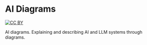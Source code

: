 # AI Diagrams

[![CC BY][cc-by-shield]][cc-by]

AI diagrams. Explaining and describing AI and LLM systems through diagrams.

[cc-by]: http://creativecommons.org/licenses/by/4.0/
[cc-by-shield]: https://img.shields.io/badge/License-CC%20BY%204.0-lightgrey.svg
